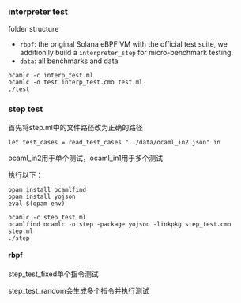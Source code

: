 ### interpreter test

folder structure
- `rbpf`: the original Solana eBPF VM with the official test suite, we additionlly build a `interpreter_step` for micro-benchmark testing.
- `data`: all benchmarks and data

```shell
ocamlc -c interp_test.ml
ocamlc -o test interp_test.cmo test.ml
./test
```

### step test

首先将step.ml中的文件路径改为正确的路径

```
let test_cases = read_test_cases "../data/ocaml_in2.json" in
```

ocaml_in2用于单个测试，ocaml_in1用于多个测试

执行以下：

```
opam install ocamlfind
opam install yojson
eval $(opam env)

ocamlc -c step_test.ml
ocamlfind ocamlc -o step -package yojson -linkpkg step_test.cmo step.ml
./step
```



#### rbpf

step_test_fixed单个指令测试

step_test_random会生成多个指令并执行测试

 
